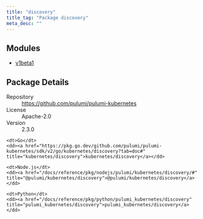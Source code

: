 ```yaml
---
title: "discovery"
title_tag: "Package discovery"
meta_desc: ""
---
```


<!-- WARNING: this file was generated by Pulumi Docs Generator. -->
<!-- Do not edit by hand unless you're certain you know what you are doing! -->



<h2 id="modules">Modules</h2>
<ul class="api">
    <li><a href="v1beta1/" title="v1beta1"><span class="symbol module"></span>v1beta1</a></li>
</ul>

<h2 id="package-details">Package Details</h2>
<dl class="package-details">
	<dt>Repository</dt>
	<dd><a href="https://github.com/pulumi/pulumi-kubernetes">https://github.com/pulumi/pulumi-kubernetes</a></dd>
	<dt>License</dt>
	<dd>Apache-2.0</dd>
	<dt>Version</dt>
	<dd>2.3.0</dd>
</dl>



<dl class="tabular">

    <dt>Go</dt>
    <dd><a href="https://pkg.go.dev/github.com/pulumi/pulumi-kubernetes/sdk/v2/go/kubernetes/discovery?tab=doc#" title="kubernetes/discovery">kubernetes/discovery</a></dd>

    <dt>Node.js</dt>
    <dd><a href="/docs/reference/pkg/nodejs/pulumi/kubernetes/discovery/#" title="@pulumi/kubernetes/discovery">@pulumi/kubernetes/discovery</a></dd>

    <dt>Python</dt>
    <dd><a href="/docs/reference/pkg/python/pulumi_kubernetes/discovery" title="pulumi_kubernetes/discovery">pulumi_kubernetes/discovery</a></dd>

</dl>

